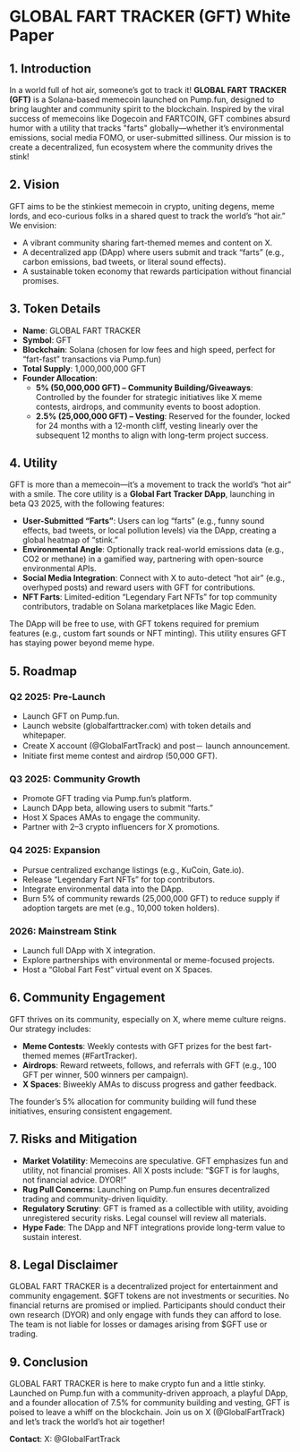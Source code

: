 # GLOBAL FART TRACKER (GFT) White Paper

## 1. Introduction
In a world full of hot air, someone’s got to track it! **GLOBAL FART TRACKER (GFT)** is a Solana-based memecoin launched on Pump.fun, designed to bring laughter and community spirit to the blockchain. Inspired by the viral success of memecoins like Dogecoin and FARTCOIN, GFT combines absurd humor with a utility that tracks "farts" globally—whether it’s environmental emissions, social media FOMO, or user-submitted silliness. Our mission is to create a decentralized, fun ecosystem where the community drives the stink!

## 2. Vision
GFT aims to be the stinkiest memecoin in crypto, uniting degens, meme lords, and eco-curious folks in a shared quest to track the world’s “hot air.” We envision:
- A vibrant community sharing fart-themed memes and content on X.
- A decentralized app (DApp) where users submit and track “farts” (e.g., carbon emissions, bad tweets, or literal sound effects).
- A sustainable token economy that rewards participation without financial promises.

## 3. Token Details
- **Name**: GLOBAL FART TRACKER
- **Symbol**: GFT
- **Blockchain**: Solana (chosen for low fees and high speed, perfect for “fart-fast” transactions via Pump.fun)
- **Total Supply**: 1,000,000,000 GFT
- **Founder Allocation**:
  - **5% (50,000,000 GFT) – Community Building/Giveaways**: Controlled by the founder for strategic initiatives like X meme contests, airdrops, and community events to boost adoption.
  - **2.5% (25,000,000 GFT) – Vesting**: Reserved for the founder, locked for 24 months with a 12-month cliff, vesting linearly over the subsequent 12 months to align with long-term project success.

## 4. Utility
GFT is more than a memecoin—it’s a movement to track the world’s “hot air” with a smile. The core utility is a **Global Fart Tracker DApp**, launching in beta Q3 2025, with the following features:
- **User-Submitted “Farts”**: Users can log “farts” (e.g., funny sound effects, bad tweets, or local pollution levels) via the DApp, creating a global heatmap of “stink.”
- **Environmental Angle**: Optionally track real-world emissions data (e.g., CO2 or methane) in a gamified way, partnering with open-source environmental APIs.
- **Social Media Integration**: Connect with X to auto-detect “hot air” (e.g., overhyped posts) and reward users with GFT for contributions.
- **NFT Farts**: Limited-edition “Legendary Fart NFTs” for top community contributors, tradable on Solana marketplaces like Magic Eden.

The DApp will be free to use, with GFT tokens required for premium features (e.g., custom fart sounds or NFT minting). This utility ensures GFT has staying power beyond meme hype.

## 5. Roadmap
### Q2 2025: Pre-Launch
- Launch GFT on Pump.fun.
- Launch website (globalfarttracker.com) with token details and whitepaper.
- Create X account (@GlobalFartTrack) and post－ launch announcement.
- Initiate first meme contest and airdrop (50,000 GFT).

### Q3 2025: Community Growth
- Promote GFT trading via Pump.fun’s platform.
- Launch DApp beta, allowing users to submit “farts.”
- Host X Spaces AMAs to engage the community.
- Partner with 2–3 crypto influencers for X promotions.

### Q4 2025: Expansion
- Pursue centralized exchange listings (e.g., KuCoin, Gate.io).
- Release “Legendary Fart NFTs” for top contributors.
- Integrate environmental data into the DApp.
- Burn 5% of community rewards (25,000,000 GFT) to reduce supply if adoption targets are met (e.g., 10,000 token holders).

### 2026: Mainstream Stink
- Launch full DApp with X integration.
- Explore partnerships with environmental or meme-focused projects.
- Host a “Global Fart Fest” virtual event on X Spaces.

## 6. Community Engagement
GFT thrives on its community, especially on X, where meme culture reigns. Our strategy includes:
- **Meme Contests**: Weekly contests with GFT prizes for the best fart-themed memes (#FartTracker).
- **Airdrops**: Reward retweets, follows, and referrals with GFT (e.g., 100 GFT per winner, 500 winners per campaign).
- **X Spaces**: Biweekly AMAs to discuss progress and gather feedback.

The founder’s 5% allocation for community building will fund these initiatives, ensuring consistent engagement.

## 7. Risks and Mitigation
- **Market Volatility**: Memecoins are speculative. GFT emphasizes fun and utility, not financial promises. All X posts include: “$GFT is for laughs, not financial advice. DYOR!”
- **Rug Pull Concerns**: Launching on Pump.fun ensures decentralized trading and community-driven liquidity.
- **Regulatory Scrutiny**: GFT is framed as a collectible with utility, avoiding unregistered security risks. Legal counsel will review all materials.
- **Hype Fade**: The DApp and NFT integrations provide long-term value to sustain interest.

## 8. Legal Disclaimer
GLOBAL FART TRACKER is a decentralized project for entertainment and community engagement. $GFT tokens are not investments or securities. No financial returns are promised or implied. Participants should conduct their own research (DYOR) and only engage with funds they can afford to lose. The team is not liable for losses or damages arising from $GFT use or trading.

## 9. Conclusion
GLOBAL FART TRACKER is here to make crypto fun and a little stinky. Launched on Pump.fun with a community-driven approach, a playful DApp, and a founder allocation of 7.5% for community building and vesting, GFT is poised to leave a whiff on the blockchain. Join us on X (@GlobalFartTrack) and let’s track the world’s hot air together!

**Contact**: X: @GlobalFartTrack